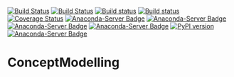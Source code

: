 [![Build Status](https://travis-ci.org/INGEOTEC/ConceptModelling.svg?branch=master)](https://travis-ci.org/INGEOTEC/ConceptModelling)
[![Build Status](https://travis-ci.org/INGEOTEC/ConceptModelling.svg?branch=develop)](https://travis-ci.org/INGEOTEC/ConceptModelling)
[![Build status](https://ci.appveyor.com/api/projects/status/s7msdh2mlscwbo3h?svg=true)](https://ci.appveyor.com/project/mgraffg/conceptmodelling)
[![Build status](https://ci.appveyor.com/api/projects/status/s7msdh2mlscwbo3h/branch/master?svg=true)](https://ci.appveyor.com/project/mgraffg/conceptmodelling/branch/master)
[![Coverage Status](https://coveralls.io/repos/github/INGEOTEC/ConceptModelling/badge.svg?branch=master)](https://coveralls.io/github/INGEOTEC/ConceptModelling?branch=master)
[![Anaconda-Server Badge](https://anaconda.org/ingeotec/conceptmodelling/badges/version.svg)](https://anaconda.org/ingeotec/conceptmodelling)
[![Anaconda-Server Badge](https://anaconda.org/ingeotec/conceptmodelling/badges/latest_release_date.svg)](https://anaconda.org/ingeotec/conceptmodelling)
[![Anaconda-Server Badge](https://anaconda.org/ingeotec/conceptmodelling/badges/platforms.svg)](https://anaconda.org/ingeotec/conceptmodelling)
[![Anaconda-Server Badge](https://anaconda.org/ingeotec/conceptmodelling/badges/installer/conda.svg)](https://conda.anaconda.org/ingeotec)
[![PyPI version](https://badge.fury.io/py/ConceptModelling.svg)](https://badge.fury.io/py/ConceptModelling)
[![Anaconda-Server Badge](https://anaconda.org/ingeotec/conceptmodelling/badges/license.svg)](https://anaconda.org/ingeotec/conceptmodelling)
# ConceptModelling
